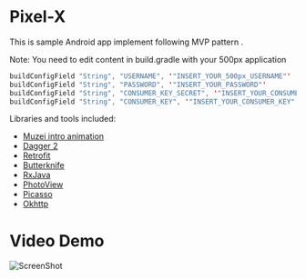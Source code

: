 # Pixel-X
This is sample Android app implement following MVP pattern .

Note: You need to edit content in build.gradle with your 500px application 
```java
buildConfigField "String", "USERNAME", '"INSERT_YOUR_500px_USERNAME"'
buildConfigField "String", "PASSWORD", '"INSERT_YOUR_PASSWORD"'
buildConfigField "String", "CONSUMER_KEY_SECRET", '"INSERT_YOUR_CONSUMER_KEY_SECRET"'
buildConfigField "String", "CONSUMER_KEY", '"INSERT_YOUR_CONSUMER_KEY"'
```

Libraries and tools included:
* [Muzei intro animation](http://www.muzei.co/)
* [Dagger 2](http://google.github.io/dagger/)
* [Retrofit](http://square.github.io/retrofit/) 
* [Butterknife](http://jakewharton.github.io/butterknife/)
* [RxJava](https://github.com/ReactiveX/RxJava)
* [PhotoView](https://github.com/chrisbanes/PhotoView)
* [Picasso](https://github.com/square/picasso)
* [Okhttp](http://square.github.io/okhttp/)


# Video Demo

![ScreenShot](https://www.youtube.com/watch?v=1Eo0f2RlXZg)

